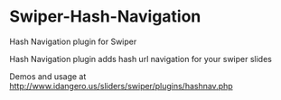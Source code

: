 Swiper-Hash-Navigation
======================

Hash Navigation plugin for Swiper

Hash Navigation plugin adds hash url navigation for your swiper slides

Demos and usage at http://www.idangero.us/sliders/swiper/plugins/hashnav.php